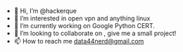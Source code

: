 - 👋 Hi, I’m @hackerque
- 👀 I’m interested in open vpn and anything linux 
- 🌱 I’m currently working on Google Python CERT. 
- 💞️ I’m looking to collaborate on , give me a small project!
- 📫 How to reach me data44nerd@gmail.com
<!---
hackerque/hackerque is a ✨ special ✨ repository because its `README.md` (this file) appears on your GitHub profile.
You can click the Preview link to take a look at your changes.
--->
